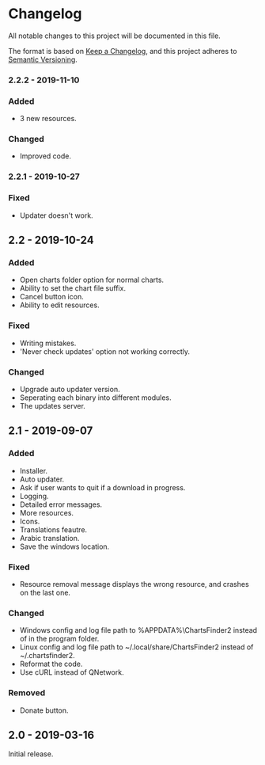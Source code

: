 # Changelog
All notable changes to this project will be documented in this file.

The format is based on [Keep a Changelog](https://keepachangelog.com/en/1.0.0/),
and this project adheres to [Semantic Versioning](https://semver.org/spec/v2.0.0.html).

### 2.2.2 - 2019-11-10
### Added
- 3 new resources.
### Changed
- Improved code.

### 2.2.1 - 2019-10-27
### Fixed
- Updater doesn't work.

## 2.2 - 2019-10-24
### Added
- Open charts folder option for normal charts.
- Ability to set the chart file suffix.
- Cancel button icon.
- Ability to edit resources.
### Fixed
- Writing mistakes.
- 'Never check updates' option not working correctly.
### Changed
- Upgrade auto updater version.
- Seperating each binary into different modules.
- The updates server.

## 2.1 - 2019-09-07
### Added
- Installer.
- Auto updater.
- Ask if user wants to quit if a download in progress.
- Logging.
- Detailed error messages.
- More resources.
- Icons.
- Translations feautre.
- Arabic translation.
- Save the windows location.
### Fixed
- Resource removal message displays the wrong resource, and crashes on the last one.
### Changed
- Windows config and log file path to %APPDATA%\ChartsFinder2 instead of in the program folder.
- Linux config and log file path to ~/.local/share/ChartsFinder2 instead of ~/.chartsfinder2.
- Reformat the code.
- Use cURL instead of QNetwork.
### Removed
- Donate button.

## 2.0 - 2019-03-16
Initial release.